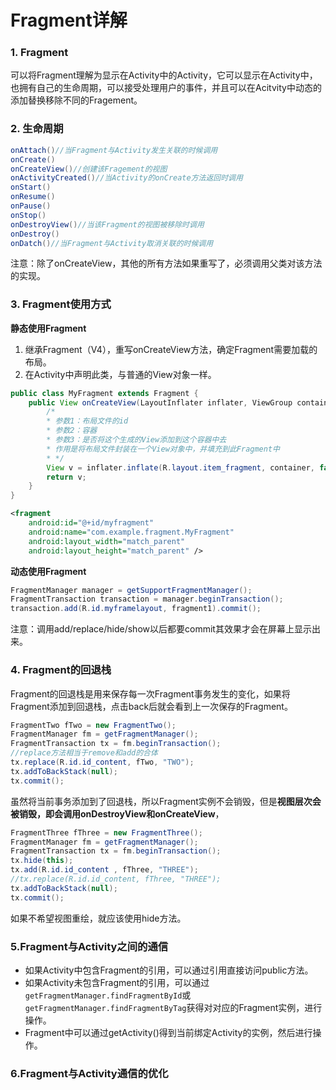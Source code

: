 # Fragment详解

### 1. Fragment

可以将Fragment理解为显示在Activity中的Activity，它可以显示在Activity中，也拥有自己的生命周期，可以接受处理用户的事件，并且可以在Acitvity中动态的添加替换移除不同的Fragement。

### 2. 生命周期

```java
onAttach()//当Fragment与Activity发生关联的时候调用
onCreate()
onCreateView()//创建该Fragement的视图
onActivityCreated()//当Activity的onCreate方法返回时调用
onStart()
onResume()
onPause()
onStop()
onDestroyView()//当该Fragment的视图被移除时调用
onDestroy()
onDatch()//当Fragment与Activity取消关联的时候调用
```

注意：除了onCreateView，其他的所有方法如果重写了，必须调用父类对该方法的实现。

### 3. Fragment使用方式

**静态使用Fragment**

1. 继承Fragment（V4），重写onCreateView方法，确定Fragment需要加载的布局。
2. 在Activity中声明此类，与普通的View对象一样。

```java
public class MyFragment extends Fragment {
    public View onCreateView(LayoutInflater inflater, ViewGroup container, Bundle savedInstanceState) {
        /*
        * 参数1：布局文件的id
        * 参数2：容器
        * 参数3：是否将这个生成的View添加到这个容器中去
        * 作用是将布局文件封装在一个View对象中，并填充到此Fragment中
        * */
        View v = inflater.inflate(R.layout.item_fragment, container, false);
        return v;
    }
}
```

```xml
<fragment
	android:id="@+id/myfragment"
	android:name="com.example.fragment.MyFragment"
	android:layout_width="match_parent"
	android:layout_height="match_parent" />
```

**动态使用Fragment**

```java
FragmentManager manager = getSupportFragmentManager();
FragmentTransaction transaction = manager.beginTransaction();
transaction.add(R.id.myframelayout, fragment1).commit();
```

注意：调用add/replace/hide/show以后都要commit其效果才会在屏幕上显示出来。

### 4. Fragment的回退栈

Fragment的回退栈是用来保存每一次Fragment事务发生的变化，如果将Fragment添加到回退栈，点击back后就会看到上一次保存的Fragment。

```java
FragmentTwo fTwo = new FragmentTwo();  
FragmentManager fm = getFragmentManager();  
FragmentTransaction tx = fm.beginTransaction();
//replace方法相当于remove和add的合体
tx.replace(R.id.id_content, fTwo, "TWO");  
tx.addToBackStack(null);  
tx.commit();  
```

虽然将当前事务添加到了回退栈，所以Fragment实例不会销毁，但是**视图层次会被销毁，即会调用onDestroyView和onCreateView**，

```java
FragmentThree fThree = new FragmentThree();  
FragmentManager fm = getFragmentManager();  
FragmentTransaction tx = fm.beginTransaction();  
tx.hide(this);  
tx.add(R.id.id_content , fThree, "THREE");  
//tx.replace(R.id.id_content, fThree, "THREE");  
tx.addToBackStack(null);  
tx.commit();  
```

如果不希望视图重绘，就应该使用hide方法。

### 5.Fragment与Activity之间的通信

- 如果Activity中包含Fragment的引用，可以通过引用直接访问public方法。
- 如果Activity未包含Fragment的引用，可以通过`getFragmentManager.findFragmentById`或`getFragmentManager.findFragmentByTag`获得对对应的Fragment实例，进行操作。
- Fragment中可以通过getActivity()得到当前绑定Activity的实例，然后进行操作。

### 6.Fragment与Activity通信的优化





